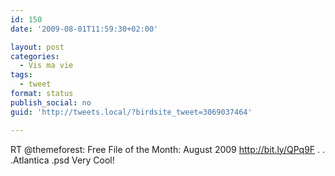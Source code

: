 ```yaml
---
id: 150
date: '2009-08-01T11:59:30+02:00'

layout: post
categories:
  - Vis ma vie
tags:
  - tweet
format: status
publish_social: no
guid: 'http://tweets.local/?birdsite_tweet=3069037464'

---
```


RT @themeforest: Free File of the Month: August 2009 http://bit.ly/QPq9F . . .Atlantica .psd Very Cool!
